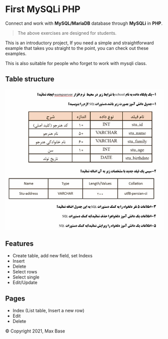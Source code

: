 # First MySQLi PHP

Connect and work with **MySQL/MariaDB** database through **MySQLi** in **PHP**.

> The above exercises are designed for students.

This is an introductory project, If you need a simple and straightforward example that takes you straight to the point, you can check out these examples.

This is also suitable for people who forget to work with mysqli class.

## Table structure

![mysqli php example panel](question.png)

## Features

- Create table, add new field, set Indexs
- Insert
- Delete
- Select rows
- Select single
- Edit/Update

## Pages
- Index (List table, Insert a new row)
- Edit
- Delete

© Copyright 2021, Max Base
